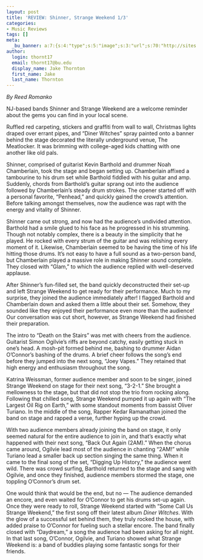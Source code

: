 ```yaml
---
layout: post
title: 'REVIEW: Shinner, Strange Weekend 1/3'
categories:
- Music Reviews
tags: []
meta:
  _bu_banner: a:7:{s:4:"type";s:5:"image";s:3:"url";s:70:"http://sites.bu.edu/wtbu/files/2019/01/21752918_404752599937898_1046658248796087408_o.jpg";s:3:"alt";s:0:"";s:7:"post_id";s:4:"3450";s:4:"html";s:0:"";s:8:"position";s:12:"contentWidth";s:7:"caption";s:0:"";}
author:
  login: thornt17
  email: thornt17@bu.edu
  display_name: Jake Thornton
  first_name: Jake
  last_name: Thornton
---
```

_By Reed Romanko_

NJ-based bands Shinner and Strange Weekend are a welcome reminder about the gems you can find in your local scene.

Ruffled red carpeting, stickers and graffiti from wall to wall, Christmas lights draped over errant pipes, and “Diner Witches” spray painted onto a banner behind the stage decorated the literally underground venue, The Meatlocker. It was brimming with college-aged kids chatting with one another like old pals.

Shinner, comprised of guitarist Kevin Barthold and drummer Noah Chamberlain, took the stage and began setting up. Chamberlain affixed a tambourine to his drum set while Barthold fiddled with his guitar and amp. Suddenly, chords from Barthold’s guitar sprang out into the audience followed by Chamberlain’s steady drum strokes. The opener started off with a personal favorite, “Penhead,” and quickly gained the crowd’s attention. Before talking amongst themselves, now the audience was rapt with the energy and vitality of Shinner.

Shinner came out strong, and now had the audience’s undivided attention. Barthold had a smile glued to his face as he progressed in his strumming. Though not notably complex, there is a beauty in the simplicity that he played. He rocked with every strum of the guitar and was relishing every moment of it. Likewise, Chamberlain seemed to be having the time of his life hitting those drums. It’s not easy to have a full sound as a two-person band, but Chamberlain played a massive role in making Shinner sound complete. They closed with “Glam,” to which the audience replied with well-deserved applause.

After Shinner’s fun-filled set, the band quickly deconstructed their set-up and left Strange Weekend to get ready for their performance. Much to my surprise, they joined the audience immediately after! I flagged Barthold and Chamberlain down and asked them a little about their set. Somehow, they sounded like they enjoyed their performance even more than the audience! Our conversation was cut short, however, as Strange Weekend had finished their preparation.

The intro to “Death on the Stairs” was met with cheers from the audience. Guitarist Simon Ogilvie’s riffs are beyond catchy, easily getting stuck in one’s head. A mosh-pit formed behind me, bashing to drummer Aidan O’Connor’s bashing of the drums. A brief cheer follows the song’s end before they jumped into the next song, “Joey Vapes.” They retained that high energy and enthusiasm throughout the song.

Katrina Weissman, former audience member and soon to be singer, joined Strange Weekend on stage for their next song, “3-2-1.” She brought a mellowness to the stage, but that did not stop the trio from rocking along. Following that chilled song, Strange Weekend pumped it up again with “The Largest Oil Rig on Earth,” with some standout moments from bassist Oliver Turiano. In the middle of the song, Rapper Kedar Ramanathan joined the band on stage and rapped a verse, further hyping up the crowd.

With two audience members already joining the band on stage, it only seemed natural for the entire audience to join in, and that’s exactly what happened with their next song, “Back Out Again (2AM).” When the chorus came around, Ogilvie lead most of the audience in chanting “2AM!” while Turiano lead a smaller back up section singing the same thing. When it came to the final song of the set, “Digging Up History,” the audience went wild. There was crowd surfing, Barthold returned to the stage and sang with Ogilvie, and once they finished, audience members stormed the stage, one toppling O’Connor’s drum set.

One would think that would be the end, but no — The audience demanded an encore, and even waited for O’Connor to get his drums set-up again. Once they were ready to roll, Strange Weekend started with “Some Call Us Strange Weekend,” the first song off their latest album _Diner Witches_. With the glow of a successful set behind them, they truly rocked the house, with added praise to O’Connor for fueling such a stellar encore. The band finally closed with “Daydream,” a song the audience had been asking for all night. In that last song, O’Connor, Ogilvie, and Turiano showed what Strange Weekend is: a band of buddies playing some fantastic songs for their friends.